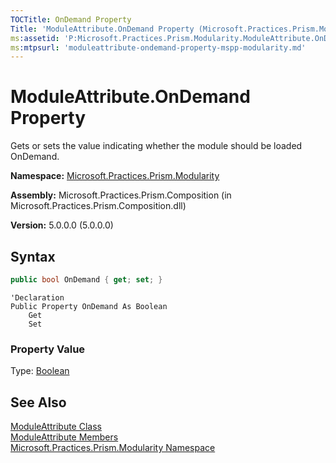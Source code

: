```yaml
---
TOCTitle: OnDemand Property
Title: 'ModuleAttribute.OnDemand Property (Microsoft.Practices.Prism.Modularity)'
ms:assetid: 'P:Microsoft.Practices.Prism.Modularity.ModuleAttribute.OnDemand'
ms:mtpsurl: 'moduleattribute-ondemand-property-mspp-modularity.md'
---
```


# ModuleAttribute.OnDemand Property

Gets or sets the value indicating whether the module should be loaded OnDemand.

**Namespace:** [Microsoft.Practices.Prism.Modularity](/patterns-practices/reference/mspp-modularity-namespace)

**Assembly:** Microsoft.Practices.Prism.Composition (in Microsoft.Practices.Prism.Composition.dll)

**Version:** 5.0.0.0 (5.0.0.0)

## Syntax

```C#
public bool OnDemand { get; set; }
```

```VB
'Declaration
Public Property OnDemand As Boolean
	Get
	Set
```

### Property Value

Type: [Boolean](http://msdn.microsoft.com/en-us/library/a28wyd50)

## See Also

[ModuleAttribute Class](/patterns-practices/reference/moduleattribute-class-mspp-modularity)<br/>
[ModuleAttribute Members](/patterns-practices/reference/moduleattribute-members-mspp-modularity)<br/>
[Microsoft.Practices.Prism.Modularity Namespace](/patterns-practices/reference/mspp-modularity-namespace)<br/>